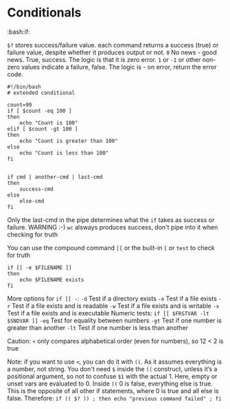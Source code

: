 # Conditionals
:bash:if:

`$?` stores success/failure value. each command returns a success (true) or failure value, despite whether it produces output or not.
`0` No news - good news. True, success. The logic is that it is zero error.
`1` or `-1` or other non-zero values indicate a failure, false. The logic is - on error, return the error code.
```
#!/bin/bash
# extended conditional

count=99
if [ $count -eq 100 ]
then
    echo "Count is 100"
elif [ $count -gt 100 ]
then
    echo "Count is greater than 100"
else
    echo "Count is less than 100"
fi


if cmd | another-cmd | last-cmd
then
    success-cmd
else
    else-cmd
fi
```
Only the last-cmd in the pipe determines what the `if` takes as success or failure.
WARNING :-) `wc` alsways produces success, don't pipe into it when checking for truth

You can use the compound command `[[` or the built-in `[` or `test` to check for truth
```
if [[ -e $FILENAME ]]
then
    echo $FILENAME exists
fi
```
More options for `if [[ -`:
`-d` Test if a directory exists
`-e` Test if a file exists
`-r` Test if a file exists and is readable
`-w` Test if a file exists and is writable
`-x` Test if a file exists and is executable
Numeric tests:
`if [[ $FRSTVAR -lt $SNDVAR ]]`
`-eq` Test for equality between numbers
`-gt` Test if one number is greater than another
`-lt` Test if one number is less than another

Caution: `<` only compares alphabetical order (even for numbers), so 12 < 2 is true

Note: if you want to use `<`, you can do it with `((`. As it assumes everything is a number, not string. You don't need `$` inside the `((` construct, unless it’s a positional argument, so not to confuse `$1` with the actual 1.
Here, empty or unset vars are evaluated to 0.
Inside `((` 0 is false, everything else is true. This is the opposite of all other if statements, where 0 is true and all else is false. Therefore:
`if (( $? )) ; then echo "previous command failed" ; fi`

